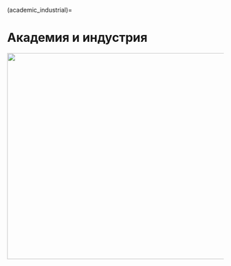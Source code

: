 (academic_industrial)=

# Академия и индустрия

<a href="https://youtu.be/y1Jnewb9jEw" target="_blank">
    <img src="../../_static/perspectives/ru/back_4_youtube.png" width="854" height="480">
</a>
